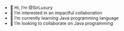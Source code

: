 - 👋 Hi, I’m @SirLuxury
- 👀 I’m interested in an impactful collaboration 
- 🌱 I’m currently learning Java programming language 
- 💞️ I’m looking to collaborate on Java programming 


<!---
SirLuxury/SirLuxury is a ✨ special ✨ repository because its `README.md` (this file) appears on your GitHub profile.
You can click the Preview link to take a look at your changes.
--->
